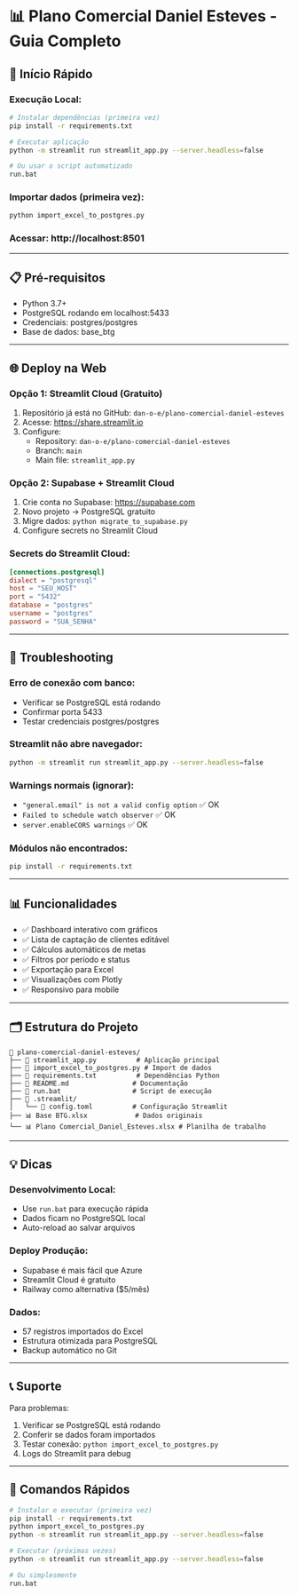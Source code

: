 # 📊 Plano Comercial Daniel Esteves - Guia Completo

## 🚀 Início Rápido

### **Execução Local:**
```bash
# Instalar dependências (primeira vez)
pip install -r requirements.txt

# Executar aplicação
python -m streamlit run streamlit_app.py --server.headless=false

# Ou usar o script automatizado
run.bat
```

### **Importar dados (primeira vez):**
```bash
python import_excel_to_postgres.py
```

### **Acessar:** http://localhost:8501

---

## 📋 Pré-requisitos

- Python 3.7+
- PostgreSQL rodando em localhost:5433
- Credenciais: postgres/postgres
- Base de dados: base_btg

---

## 🌐 Deploy na Web

### **Opção 1: Streamlit Cloud (Gratuito)**
1. Repositório já está no GitHub: `dan-o-e/plano-comercial-daniel-esteves`
2. Acesse: https://share.streamlit.io
3. Configure:
   - Repository: `dan-o-e/plano-comercial-daniel-esteves`
   - Branch: `main`
   - Main file: `streamlit_app.py`

### **Opção 2: Supabase + Streamlit Cloud**
1. Crie conta no Supabase: https://supabase.com
2. Novo projeto → PostgreSQL gratuito
3. Migre dados: `python migrate_to_supabase.py`
4. Configure secrets no Streamlit Cloud

### **Secrets do Streamlit Cloud:**
```toml
[connections.postgresql]
dialect = "postgresql"
host = "SEU_HOST"
port = "5432"
database = "postgres"
username = "postgres"
password = "SUA_SENHA"
```

---

## 🔧 Troubleshooting

### **Erro de conexão com banco:**
- Verificar se PostgreSQL está rodando
- Confirmar porta 5433
- Testar credenciais postgres/postgres

### **Streamlit não abre navegador:**
```bash
python -m streamlit run streamlit_app.py --server.headless=false
```

### **Warnings normais (ignorar):**
- `"general.email" is not a valid config option` ✅ OK
- `Failed to schedule watch observer` ✅ OK  
- `server.enableCORS warnings` ✅ OK

### **Módulos não encontrados:**
```bash
pip install -r requirements.txt
```

---

## 📊 Funcionalidades

- ✅ Dashboard interativo com gráficos
- ✅ Lista de captação de clientes editável
- ✅ Cálculos automáticos de metas
- ✅ Filtros por período e status
- ✅ Exportação para Excel
- ✅ Visualizações com Plotly
- ✅ Responsivo para mobile

---

## 🗂️ Estrutura do Projeto

```
📁 plano-comercial-daniel-esteves/
├── 📄 streamlit_app.py          # Aplicação principal
├── 📄 import_excel_to_postgres.py # Import de dados
├── 📄 requirements.txt          # Dependências Python
├── 📄 README.md                # Documentação
├── 📄 run.bat                  # Script de execução
├── 📁 .streamlit/
│   └── 📄 config.toml          # Configuração Streamlit
├── 📊 Base BTG.xlsx            # Dados originais
└── 📊 Plano Comercial_Daniel_Esteves.xlsx # Planilha de trabalho
```

---

## 💡 Dicas

### **Desenvolvimento Local:**
- Use `run.bat` para execução rápida
- Dados ficam no PostgreSQL local
- Auto-reload ao salvar arquivos

### **Deploy Produção:**
- Supabase é mais fácil que Azure
- Streamlit Cloud é gratuito
- Railway como alternativa ($5/mês)

### **Dados:**
- 57 registros importados do Excel
- Estrutura otimizada para PostgreSQL
- Backup automático no Git

---

## 📞 Suporte

Para problemas:
1. Verificar se PostgreSQL está rodando
2. Conferir se dados foram importados
3. Testar conexão: `python import_excel_to_postgres.py`
4. Logs do Streamlit para debug

---

## 🎯 Comandos Rápidos

```bash
# Instalar e executar (primeira vez)
pip install -r requirements.txt
python import_excel_to_postgres.py
python -m streamlit run streamlit_app.py --server.headless=false

# Executar (próximas vezes)
python -m streamlit run streamlit_app.py --server.headless=false

# Ou simplesmente
run.bat
```